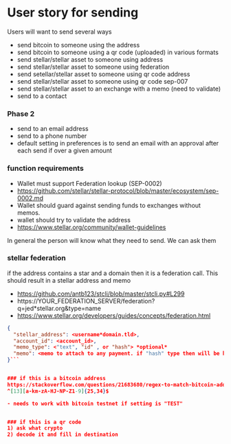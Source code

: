 

# User story for sending


Users will want to send several ways
- send bitcoin to someone using the address 
- send bitcoin to someone using a qr code (uploaded) in various formats 
- send stellar/stellar asset to someone using address
- send stellar/stellar asset to someone using federation
- send setellar/stellar asset to someone using qr code address
- send stellar/stellar asset to someone using qr code sep-007
- send stellar/stellar asset to an exchange with a memo (need to validate)
- send to a contact

### Phase 2
- send to an email address
- send to a phone number
- default setting in preferences is to send an email with an approval after each send if over a given amount

### function requirements
- Wallet must support Federation lookup (SEP-0002)
- https://github.com/stellar/stellar-protocol/blob/master/ecosystem/sep-0002.md
- Wallet should guard against sending funds to exchanges without memos.
- wallet should try to validate the address
- https://www.stellar.org/community/wallet-guidelines

In general the person will know what they need to send. We can ask them 

### stellar federation

if the address contains a star and a domain then it is a federation call. This should result in a stellar address and memo
- https://github.com/antb123/stcli/blob/master/stcli.py#L299
- https://YOUR_FEDERATION_SERVER/federation?q=jed*stellar.org&type=name
- https://www.stellar.org/developers/guides/concepts/federation.html

```json
{
  "stellar_address": <username*domain.tld>,
  "account_id": <account_id>,
  "memo_type": <"text", "id" , or "hash"> *optional*
  "memo": <memo to attach to any payment. if "hash" type then will be base64 encoded> *optional*
}```


### if this is a bitcoin address
https://stackoverflow.com/questions/21683680/regex-to-match-bitcoin-addresses
^[13][a-km-zA-HJ-NP-Z1-9]{25,34}$

- needs to work with bitcoin testnet if setting is "TEST"


### if this is a qr code
1) ask what crypto
2) decode it and fill in destination